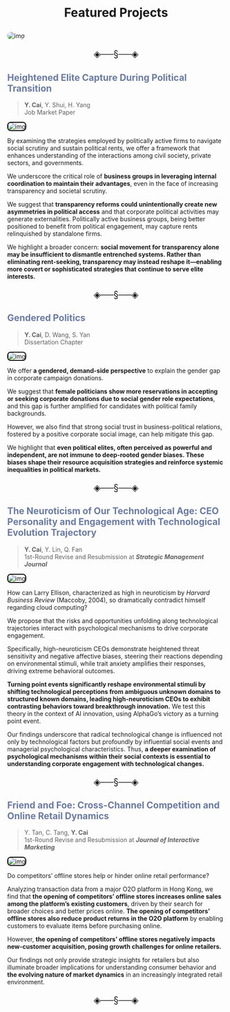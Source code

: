# <p align="center">Featured Projects</p>

<img 
  src="https://caiyishu.github.io/picx-images-hosting/RESEARCH-LANDSCAPE-MAP.7i0nmphg67.webp" 
  alt="img" 
  style="max-width:100%; height:auto; border: 0px solid #000; padding: 0px; border-radius: 8px;"
/>

<p align="center" style="font-size:1.5em;">◈──§──◈</p>

## <font color=#6A7BA2>Heightened Elite Capture During Political Transition</font><br />

> **Y. Cai**, Y. Shui, H. Yang<br />Job Market Paper

<img 
  src="https://caiyishu.github.io/picx-images-hosting/image.4qrl9sicgk.webp" 
  alt="img" 
  style="max-width:100%; height:auto; border: 2.4px solid #000; padding: 0px; border-radius: 8px;"
/>

By examining the strategies employed by politically active firms to navigate social scrutiny and sustain political rents, we offer a framework that enhances understanding of the interactions among civil society, private sectors, and governments.

We underscore the critical role of **business groups in leveraging internal coordination to maintain their advantages**, even in the face of increasing transparency and societal scrutiny.

We suggest that **transparency reforms could unintentionally create new asymmetries in political access** and that corporate political activities may generate externalities. Politically active business groups, being better positioned to benefit from political engagement, may capture rents relinquished by standalone firms.

We highlight a broader concern: **social movement for transparency alone may be insufficient to dismantle entrenched systems. Rather than eliminating rent-seeking, transparency may instead reshape it—enabling more covert or sophisticated strategies that continue to serve elite interests.**

<p align="center" style="font-size:1.5em;">◈──§──◈</p>

## <font color=#6A7BA2>Gendered Politics</font>

> **Y. Cai**, D. Wang, S. Yan<br />Dissertation Chapter

<img 
  src="https://caiyishu.github.io/picx-images-hosting/gender.1vyx496fi4.webp" 
  alt="img" 
  style="max-width:100%; height:auto; border: 2.4px solid #000; padding: 0px; border-radius: 8px;"
/>

We offer **a gendered, demand-side perspective** to explain the gender gap in corporate campaign donations.

We suggest that **female politicians show more reservations in accepting or seeking corporate donations due to social gender role expectations**, and this gap is further amplified for candidates with political family backgrounds.

However, we also find that strong social trust in business-political relations, fostered by a positive corporate social image, can help mitigate this gap.

We highlight that **even political elites, often perceived as powerful and independent, are not immune to deep-rooted gender biases. These biases shape their resource acquisition strategies and reinforce systemic inequalities in political markets.**

<p align="center" style="font-size:1.5em;">◈──§──◈</p>

## <font color=#6A7BA2>The Neuroticism of Our Technological Age: CEO Personality and Engagement with Technological Evolution Trajectory</font>

> **Y. Cai**, Y. Lin, Q. Fan<br />1st-Round Revise and Resubmission at ***Strategic Management Journal***

<img 
  src="https://caiyishu.github.io/picx-images-hosting/Snipaste_2025-06-25_11-50-44.3nrvyxyznk.webp" 
  alt="img" 
  style="max-width:100%; height:auto; border: 2.4px solid #000; padding: 0px; border-radius: 8px;"
/>

How can Larry Ellison, characterized as high in neuroticism by *Harvard Business Review* (Maccoby, 2004), so dramatically contradict himself regarding cloud computing?

We propose that the risks and opportunities unfolding along technological trajectories interact with psychological mechanisms to drive corporate engagement.

Specifically, high-neuroticism CEOs demonstrate heightened threat sensitivity and negative affective biases, steering their reactions depending on environmental stimuli, while trait anxiety amplifies their responses, driving extreme behavioral outcomes.

**Turning point events significantly reshape environmental stimuli by shifting technological perceptions from ambiguous unknown domains to structured known domains, leading high-neuroticism CEOs to exhibit contrasting behaviors toward breakthrough innovation.** We test this theory in the context of AI innovation, using AlphaGo’s victory as a turning point event.

Our findings underscore that radical technological change is influenced not only by technological factors but profoundly by influential social events and managerial psychological characteristics. Thus, **a deeper examination of psychological mechanisms within their social contexts is essential to understanding corporate engagement with technological changes.**

<p align="center" style="font-size:1.5em;">◈──§──◈</p>

## <font color=#6A7BA2>Friend and Foe: Cross-Channel Competition and Online Retail Dynamics</font>

> Y. Tan, C. Tang, **Y. Cai**<br />1st-Round Revise and Resubmission at ***Journal of Interactive Marketing***

<img 
  src="https://caiyishu.github.io/picx-images-hosting/Snipaste_2025-06-25_12-15-25.8z6sjomis8.webp" 
  alt="img" 
  style="max-width:100%; height:auto; border: 2.4px solid #000; padding: 0px; border-radius: 8px;"
/>

Do competitors’ offline stores help or hinder online retail performance?

Analyzing transaction data from a major O2O platform in Hong Kong, we find that **the opening of competitors’ offline stores increases online sales among the platform’s existing customers**, driven by their search for broader choices and better prices online. **The opening of competitors’ offline stores  also reduce product returns in the O2O platform** by enabling customers to evaluate items before purchasing online.

However, **the opening of competitors’ offline stores negatively impacts new-customer acquisition, posing growth challenges for online retailers.**

Our findings not only provide strategic insights for retailers but also illuminate broader implications for understanding consumer behavior and **the evolving nature of market dynamics** in an increasingly integrated retail environment.

<p align="center" style="font-size:1.5em;">◈──§──◈</p>